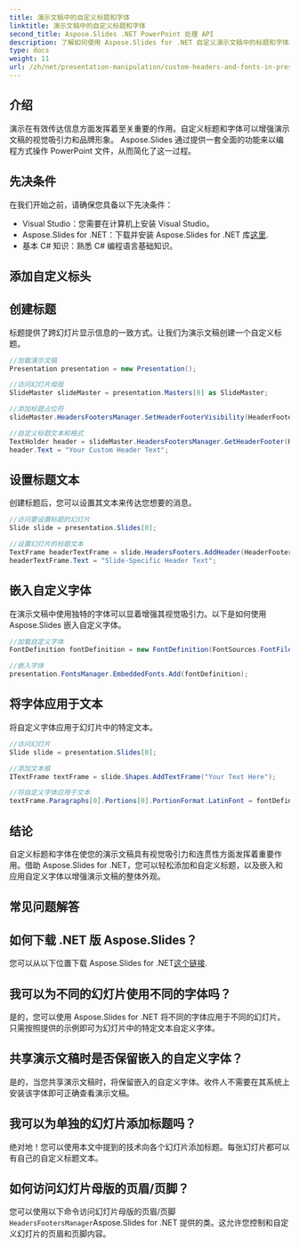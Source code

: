 ```yaml
---
title: 演示文稿中的自定义标题和字体
linktitle: 演示文稿中的自定义标题和字体
second_title: Aspose.Slides .NET PowerPoint 处理 API
description: 了解如何使用 Aspose.Slides for .NET 自定义演示文稿中的标题和字体。带有代码示例的分步指南。轻松增强视觉吸引力和品牌形象。
type: docs
weight: 11
url: /zh/net/presentation-manipulation/custom-headers-and-fonts-in-presentations/
---
```


## 介绍

演示在有效传达信息方面发挥着至关重要的作用。自定义标题和字体可以增强演示文稿的视觉吸引力和品牌形象。 Aspose.Slides 通过提供一套全面的功能来以编程方式操作 PowerPoint 文件，从而简化了这一过程。

## 先决条件

在我们开始之前，请确保您具备以下先决条件：

- Visual Studio：您需要在计算机上安装 Visual Studio。
-  Aspose.Slides for .NET：下载并安装 Aspose.Slides for .NET 库[这里](https://downloads.aspose.com/slides/net).
- 基本 C# 知识：熟悉 C# 编程语言基础知识。

## 添加自定义标头

## 创建标题

标题提供了跨幻灯片显示信息的一致方式。让我们为演示文稿创建一个自定义标题。

```csharp
//加载演示文稿
Presentation presentation = new Presentation();

//访问幻灯片母版
SlideMaster slideMaster = presentation.Masters[0] as SlideMaster;

//添加标题占位符
slideMaster.HeadersFootersManager.SetHeaderFooterVisibility(HeaderFooterType.Header, true);

//自定义标题文本和格式
TextHolder header = slideMaster.HeadersFootersManager.GetHeaderFooter(HeaderFooterType.Header);
header.Text = "Your Custom Header Text";
```

## 设置标题文本

创建标题后，您可以设置其文本来传达您想要的消息。

```csharp
//访问要设置标题的幻灯片
Slide slide = presentation.Slides[0];

//设置幻灯片的标题文本
TextFrame headerTextFrame = slide.HeadersFooters.AddHeader(HeaderFooterType.Header);
headerTextFrame.Text = "Slide-Specific Header Text";
```

## 嵌入自定义字体

在演示文稿中使用独特的字体可以显着增强其视觉吸引力。以下是如何使用 Aspose.Slides 嵌入自定义字体。

```csharp
//加载自定义字体
FontDefinition fontDefinition = new FontDefinition(FontSources.FontFiles("path/to/your/font.ttf"));

//嵌入字体
presentation.FontsManager.EmbeddedFonts.Add(fontDefinition);
```

## 将字体应用于文本

将自定义字体应用于幻灯片中的特定文本。

```csharp
//访问幻灯片
Slide slide = presentation.Slides[0];

//添加文本框
ITextFrame textFrame = slide.Shapes.AddTextFrame("Your Text Here");

//将自定义字体应用于文本
textFrame.Paragraphs[0].Portions[0].PortionFormat.LatinFont = fontDefinition;
```

## 结论

自定义标题和字体在使您的演示文稿具有视觉吸引力和连贯性方面发挥着重要作用。借助 Aspose.Slides for .NET，您可以轻松添加和自定义标题，以及嵌入和应用自定义字体以增强演示文稿的整体外观。

## 常见问题解答

## 如何下载 .NET 版 Aspose.Slides？

您可以从以下位置下载 Aspose.Slides for .NET[这个链接](https://downloads.aspose.com/slides/net).

## 我可以为不同的幻灯片使用不同的字体吗？

是的，您可以使用 Aspose.Slides for .NET 将不同的字体应用于不同的幻灯片。只需按照提供的示例即可为幻灯片中的特定文本自定义字体。

## 共享演示文稿时是否保留嵌入的自定义字体？

是的，当您共享演示文稿时，将保留嵌入的自定义字体。收件人不需要在其系统上安装该字体即可正确查看演示文稿。

## 我可以为单独的幻灯片添加标题吗？

绝对地！您可以使用本文中提到的技术向各个幻灯片添加标题。每张幻灯片都可以有自己的自定义标题文本。

## 如何访问幻灯片母版的页眉/页脚？

您可以使用以下命令访问幻灯片母版的页眉/页脚`HeadersFootersManager`Aspose.Slides for .NET 提供的类。这允许您控制和自定义幻灯片的页眉和页脚内容。